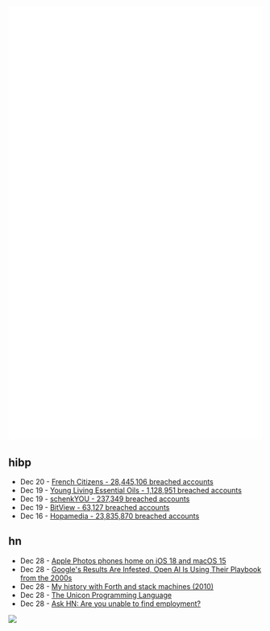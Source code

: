 ![Metrics](https://raw.githubusercontent.com/phixion/phixion/master/metrics.svg)

## hibp

<!--
for https://github.com/phixion/phixion/blob/main/.github/workflows/feeds.yml
-->
<!--START_SECTION:haveibeenpwnd-->
- Dec 20 - [French Citizens - 28,445,106 breached accounts](https://haveibeenpwned.com/PwnedWebsites#FrenchCitizens)
- Dec 19 - [Young Living Essential Oils - 1,128,951 breached accounts](https://haveibeenpwned.com/PwnedWebsites#YoungLivingEssentialOils)
- Dec 19 - [schenkYOU - 237,349 breached accounts](https://haveibeenpwned.com/PwnedWebsites#schenkYOU)
- Dec 19 - [BitView - 63,127 breached accounts](https://haveibeenpwned.com/PwnedWebsites#BitView)
- Dec 16 - [Hopamedia - 23,835,870 breached accounts](https://haveibeenpwned.com/PwnedWebsites#Hopamedia)
<!--END_SECTION:haveibeenpwnd-->

## hn

<!--
for https://github.com/phixion/phixion/blob/main/.github/workflows/feeds.yml
-->
<!--START_SECTION:hn-->
- Dec 28 - [Apple Photos phones home on iOS 18 and macOS 15](https://lapcatsoftware.com/articles/2024/12/3.html)
- Dec 28 - [Google's Results Are Infested, Open AI Is Using Their Playbook from the 2000s](https://chuckwnelson.com/blog/google-search-results-infested-open-ai-using-google-playbook)
- Dec 28 - [My history with Forth and stack machines (2010)](https://yosefk.com/blog/my-history-with-forth-stack-machines.html)
- Dec 28 - [The Unicon Programming Language](https://btiffin.users.sourceforge.net/up/unicon.html)
- Dec 28 - [Ask HN: Are you unable to find employment?](https://news.ycombinator.com/item?id=42531830)
<!--END_SECTION:hn-->

<!--
for https://yhype.me
-->
![](https://hit.yhype.me/github/profile?user_id=13013670)
